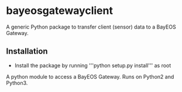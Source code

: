 # bayeosgatewayclient
A generic Python package to transfer client (sensor) data to a BayEOS Gateway.

## Installation
- Install the package by running '''python setup.py install''' as root

A python module to access a BayEOS Gateway. Runs on Python2 and Python3.
